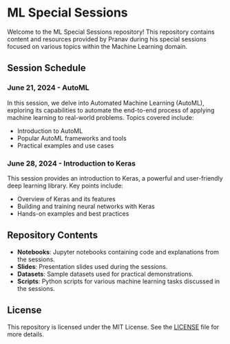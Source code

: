 # ML Special Sessions

Welcome to the ML Special Sessions repository! This repository contains content and resources provided by Pranav during his special sessions focused on various topics within the Machine Learning domain.

## Session Schedule

### June 21, 2024 - AutoML
In this session, we delve into Automated Machine Learning (AutoML), exploring its capabilities to automate the end-to-end process of applying machine learning to real-world problems. Topics covered include:
- Introduction to AutoML
- Popular AutoML frameworks and tools
- Practical examples and use cases

### June 28, 2024 - Introduction to Keras
This session provides an introduction to Keras, a powerful and user-friendly deep learning library. Key points include:
- Overview of Keras and its features
- Building and training neural networks with Keras
- Hands-on examples and best practices

## Repository Contents
- **Notebooks**: Jupyter notebooks containing code and explanations from the sessions.
- **Slides**: Presentation slides used during the sessions.
- **Datasets**: Sample datasets used for practical demonstrations.
- **Scripts**: Python scripts for various machine learning tasks discussed in the sessions.

## License
This repository is licensed under the MIT License. See the [LICENSE](LICENSE) file for more details.
